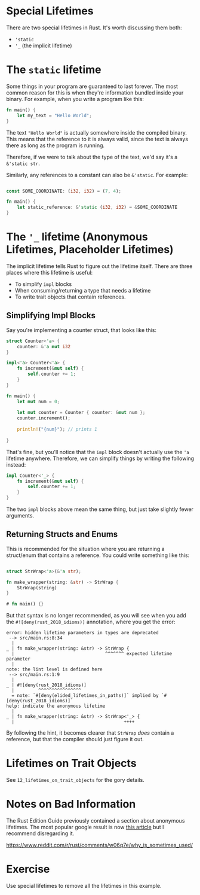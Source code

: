 # Special Lifetimes

There are two special lifetimes in Rust. It's worth discussing them both:

 - `'static`
 - `'_` (the implicit lifetime)

# The `static` lifetime

Some things in your program are guaranteed to last forever. The most common reason for this
is when they're information bundled inside your binary. For example, when you write
a program like this:

``` rust
fn main() {
    let my_text = "Hello World";
}
```

The text `"Hello World"` is actually somewhere inside the compiled binary. This means that
the reference to it is always valid, since the text is always there as long as the program
is running.

Therefore, if we were to talk about the type of the text, we'd say it's a `&'static str`.

Similarly, any references to a constant can also be `&'static`. For example:

``` rust

const SOME_COORDINATE: (i32, i32) = (7, 4);

fn main() {
    let static_reference: &'static (i32, i32) = &SOME_COORDINATE
}
```

# The `'_` lifetime (Anonymous Lifetimes, Placeholder Lifetimes)

The implicit lifetime tells Rust to figure out the lifetime
itself. There are three places where this lifetime is useful:

 - To simplify `impl` blocks
 - When consuming/returning a type that needs a lifetime
 - To write trait objects that contain references.

## Simplifying Impl Blocks

Say you're implementing a counter struct, that looks like this:

``` rust
struct Counter<'a> {
    counter: &'a mut i32
}

impl<'a> Counter<'a> {
    fn increment(&mut self) {
        self.counter += 1;
    }
}

fn main() {
    let mut num = 0;
    
    let mut counter = Counter { counter: &mut num };
    counter.increment();
    
    println!("{num}"); // prints 1
    
}
```

That's fine, but you'll notice that the `impl` block doesn't actually use the `'a` lifetime anywhere.
Therefore, we can simplify things by writing the following instead:

``` rust
impl Counter<'_> {
    fn increment(&mut self) {
        self.counter += 1;
    }
}
```

The two `impl` blocks above mean the same thing, but just take slightly fewer arguments.

## Returning Structs and Enums

This is recommended for the situation where you are returning a
struct/enum that contains a reference. You could write something like this:

``` rust

struct StrWrap<'a>(&'a str);

fn make_wrapper(string: &str) -> StrWrap {
    StrWrap(string)
}

# fn main() {}
```

But that syntax is no longer recommended, as you will see when you add the
`#![deny(rust_2018_idioms)]` annotation, where you get the error:

```text
error: hidden lifetime parameters in types are deprecated
 --> src/main.rs:8:34
  |
_ | fn make_wrapper(string: &str) -> StrWrap {
  |                                  ^^^^^^^ expected lifetime parameter
  |
note: the lint level is defined here
 --> src/main.rs:1:9
  |
_ | #![deny(rust_2018_idioms)]
  |         ^^^^^^^^^^^^^^^^
  = note: `#[deny(elided_lifetimes_in_paths)]` implied by `#[deny(rust_2018_idioms)]`
help: indicate the anonymous lifetime
  |
_ | fn make_wrapper(string: &str) -> StrWrap<'_> {
  |                                         ++++
```

By following the hint, it becomes clearer that `StrWrap` *does* contain a reference,
but that the compiler should just figure it out.

# Lifetimes on Trait Objects

See `12_lifetimes_on_trait_objects` for the gory details.

# Notes on Bad Information

The Rust Edition Guide previously contained a section
about anonymous lifetimes. The most popular google result
is now [this article](https://yegeun542.github.io/rust-edition-guide-ko/rust-2018/ownership-and-lifetimes/the-anonymous-lifetime.html) but I recommend disregarding it.

https://www.reddit.com/r/rust/comments/w06q7e/why_is_sometimes_used/

# Exercise

Use special lifetimes to remove all the lifetimes in this example.
